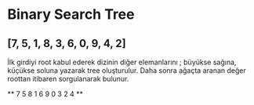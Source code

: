 # Binary Search Tree
## [7, 5, 1, 8, 3, 6, 0, 9, 4, 2]

İlk girdiyi root kabul ederek dizinin diğer elemanlarını ; büyükse sağına, küçükse soluna yazarak tree oluşturulur. Daha sonra ağaçta aranan değer roottan itibaren sorgulanarak bulunur.

**
                    7
            5           8
    1           6           9
0       3
    2      4
**